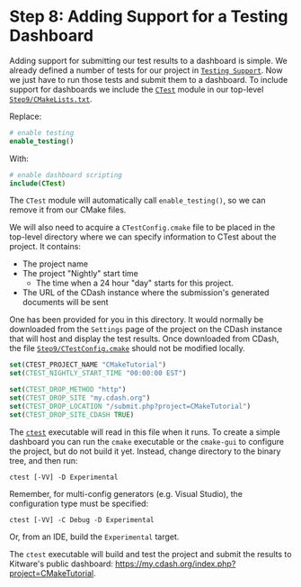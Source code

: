 # Step 8: Adding Support for a Testing Dashboard

Adding support for submitting our test results to a dashboard is simple. We
already defined a number of tests for our project in
[`Testing Support`](./Installing%20and%20Testing.md#testing-support). Now we just have to run
those tests and submit them to a dashboard. To include support for dashboards
we include the [`CTest`](https://cmake.org/cmake/help/latest/module/CTest.html#module:CTest) module in our top-level [`Step9/CMakeLists.txt`](./Step9/CMakeLists.txt).

Replace:

```cmake
# enable testing
enable_testing()
```

With:

```cmake
# enable dashboard scripting
include(CTest)
```

The `CTest` module will automatically call `enable_testing()`, so we
can remove it from our CMake files.

We will also need to acquire a `CTestConfig.cmake` file to be placed in the
top-level directory where we can specify information to CTest about the
project. It contains:

* The project name
* The project "Nightly" start time
  * The time when a 24 hour "day" starts for this project.
* The URL of the CDash instance where the submission's generated documents will be sent

One has been provided for you in this directory.  It would normally be
downloaded from the `Settings` page of the project on the CDash
instance that will host and display the test results.  Once downloaded from
CDash, the file [`Step9/CTestConfig.cmake`](./Step9/CTestConfig.cmake) should not be modified locally.

```cmake
set(CTEST_PROJECT_NAME "CMakeTutorial")
set(CTEST_NIGHTLY_START_TIME "00:00:00 EST")

set(CTEST_DROP_METHOD "http")
set(CTEST_DROP_SITE "my.cdash.org")
set(CTEST_DROP_LOCATION "/submit.php?project=CMakeTutorial")
set(CTEST_DROP_SITE_CDASH TRUE)
```

The [`ctest`](https://cmake.org/cmake/help/latest/manual/ctest.1.html#manual:ctest(1)) executable will read in this file when it runs.
To create a simple dashboard you can run the `cmake`
executable or the `cmake-gui` to configure the project,
but do not build it yet. Instead, change directory to the binary tree, and then
run:

```shell
ctest [-VV] -D Experimental
```

Remember, for multi-config generators (e.g. Visual Studio), the configuration
type must be specified:

```shell
ctest [-VV] -C Debug -D Experimental
```

Or, from an IDE, build the `Experimental` target.

The `ctest` executable will build and test the project and
submit the results to Kitware's public dashboard:
https://my.cdash.org/index.php?project=CMakeTutorial.
